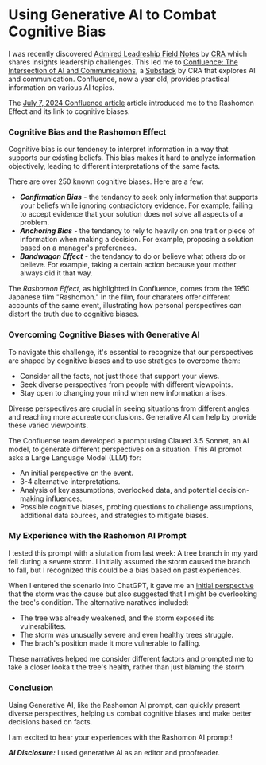 # Using Generative AI to Combat Cognitive Bias

I was recently discovered [Admired Leadreship Field Notes](https://admiredleadership.com/field-notes/) by [CRA](https://crainc.com/) which shares insights leadership challenges.  This led me to [Confluence: The Intersection of AI and Communications](https://craai.substack.com/), a [Substack](https://substack.com/home) by CRA that explores AI and communication.  Confluence, now a year old, provides practical information on various AI topics.  

The [July 7, 2024 Confluence article](https://craai.substack.com/p/confluence-for-7724) article introduced me to the Rashomon Effect and its link to cognitive biases.

### Cognitive Bias and the Rashomon Effect

Cognitive bias is our tendency to interpret information in a way that supports our existing beliefs.  This bias makes it hard to analyze information objectively, leading to different interpretations of the same facts. 

There are over 250 known cognitive biases.  Here are a few:
- ***Confirmation Bias*** - the tendancy to seek only information that supports your beliefs while ignoring contradictory evidence.  For example, failing to accept evidence that your solution does not solve all aspects of a problem.
- ***Anchoring Bias*** - the tendancy to rely to heavily on one trait or piece of information when making a decision.  For example, proposing a solution based on a manager's preferences.
- ***Bandwagon Effect*** - the tendancy to do or believe what others do or believe.  For example, taking a certain action because your mother always did it that way.

The *Rashomon Effect*, as highlighted in Confluence, comes from the 1950 Japanese film "Rashomon."  In the film, four charaters offer different accounts of the same event, illustrating how personal perspectives can distort the truth due to cognitive biases.

### Overcoming Cognitive Biases with Generative AI

To navigate this challenge, it's essential to recognize that our perspectives are shaped by cognitive biases and to use stratiges to overcome them:

- Consider all the facts, not just those that support your views.
- Seek diverse perspectives from people with different viewpoints.
- Stay open to changing your mind when new information arises.

Diverse perspectives are crucial in seeing situations from different angles and reaching more acureate conclusions.  Generative AI can help by provide these varied viewpoints.

The Confluense team developed a prompt using Claued 3.5 Sonnet, an AI model, to generate different perspectives on a situation.  This AI promot asks a Large Language Model (LLM) for:

- An initial perspective on the event.
- 3-4 alternative interpretations.
- Analysis of key assumptions, overlooked data, and potential decision-making influences.
- Possible cognitive biases, probing questions to challenge assumptions, additional data sources, and strategies to mitigate biases.

### My Experience with the Rashomon AI Prompt

I tested this prompt with a siutation from last week: A tree branch in my yard fell during a severe storm.  I initially assumed the storm caused the branch to fall, but I recognized this could be a bias based on past experiences.

When I entered the scenario into ChatGPT, it gave me an [initial perspective](_includes/RashomonExample2.md) that the storm was the cause but also suggested that I might be overlooking the tree's condition.  The alternative naratives included:

- The tree was already weakened, and the storm exposed its vulnerabilites. 
- The storm was unusually severe and even healthy trees struggle.
- The brach's position made it more vulnerable to falling.

These narratives helped me consider different factors and prompted me to take a closer looka t the tree's health, rather than just blaming the storm.

### Conclusion

Using Generative AI, like the Rashomon AI prompt, can quickly present diverse perspectives, helping us combat cognitive biases and make better decisions based on facts. 

I am excited to hear your experiences with the Rashomon AI prompt!

***AI Disclosure:***  I used generative AI as an editor and proofreader.
